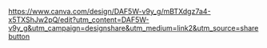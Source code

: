 https://www.canva.com/design/DAF5W-v9y_g/mBTXdgz7a4-x5TXShJw2pQ/edit?utm_content=DAF5W-v9y_g&utm_campaign=designshare&utm_medium=link2&utm_source=sharebutton
